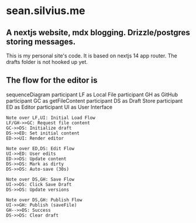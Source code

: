 # sean.silvius.me 
## A nextjs website, mdx blogging. Drizzle/postgres storing messages.
This is my personal site's code. It is based on nextjs 14 app router. The drafts folder is not hooked up yet.

## The flow for the editor is 

sequenceDiagram
    participant LF as Local File
    participant GH as GitHub
    participant GC as getFileContent
    participant DS as Draft Store
    participant ED as Editor
    participant UI as User Interface

    Note over LF,UI: Initial Load Flow
    LF/GH->>GC: Request file content
    GC->>DS: Initialize draft
    DS->>ED: Set initial content
    ED->>UI: Render editor

    Note over ED,DS: Edit Flow
    UI->>ED: User edits
    ED->>DS: Update content
    DS->>DS: Mark as dirty
    DS->>DS: Auto-save (30s)

    Note over DS,GH: Save Flow
    UI->>DS: Click Save Draft
    DS->>DS: Update versions

    Note over DS,GH: Publish Flow
    UI->>GH: Publish (saveFile)
    GH-->>DS: Success
    DS->>DS: Clear draft